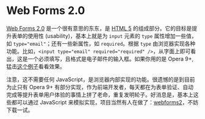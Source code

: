 # Web Forms 2.0

[Web Forms 2.0][0] 是一个很有意思的东东，是 [HTML 5][1] 的组成部分。它的目标是提升表单的使用性 (usability)，基本上就是为 `input` 元素的 `type` 属性增加一些值，如 `type="email"`；还有一些新属性，如 `required`。根据 `type` 由浏览器实现各种功能。比如，`<input type="email" required="required" />`，从字面上即可看出，这是一个必须填写，且格式是电子邮件的输入框。如果你用的是 Opera 9+, 猛击[这个例子][2]看看效果。

注意，这不需要任何 JavaScript，是浏览器内部实现的功能。很遗憾的是到目前为止只有 Opera 9+ 有部分实现，作为前端开发者，每天都在为表单验证、自动完成等提升表单用户体验的事情上拼了老命，重复发明轮子。好消息是，基本上这些都可以通过 JavaScript 来模拟实现，项目当然有人在做了：[webforms2][3]，不妨下载一试。

[0]: http://www.whatwg.org/specs/web-forms/current-work/
[1]: http://www.whatwg.org/specs/web-apps/current-work/
[2]: http://shwetankdixit.com/testpages/webforms2demo.htm
[3]: http://code.google.com/p/webforms2/